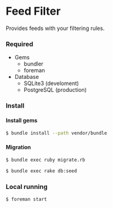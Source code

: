 Feed Filter
===========

Provides feeds with your filtering rules.


### Required

- Gems
  - bundler
  - foreman
- Database
  - SQLite3 (develoment)
  - PostgreSQL (production)


### Install

#### Install gems

```sh
$ bundle install --path vendor/bundle
```

#### Migration

```sh
$ bundle exec ruby migrate.rb

$ bundle exec rake db:seed
```


### Local running

```sh
$ foreman start
```
